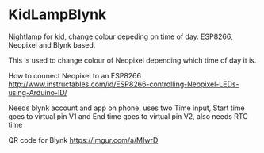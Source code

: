 # KidLampBlynk
Nightlamp for kid, change colour depeding on time of day. ESP8266, Neopixel and Blynk based.

This is used to change colour of Neopixel depending which time of day it is.

How to connect Neopixel to an ESP8266 http://www.instructables.com/id/ESP8266-controlling-Neopixel-LEDs-using-Arduino-ID/

Needs blynk account and app on phone, uses two Time input, Start time goes to virtual pin V1 and End time goes to virtual pin V2, also needs RTC time

QR code for Blynk https://imgur.com/a/MIwrD
